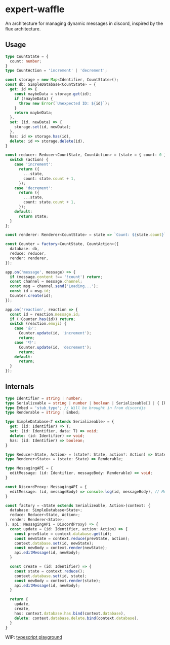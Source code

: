 # expert-waffle
An architecture for managing dynamic messages in discord, inspired by the flux architecture.


## Usage

```ts
type CountState = {
  count: number;
}
type CountAction = 'increment' | 'decrement';

const storage = new Map<Identifier, CountState>();
const db: SimpleDatabase<CountState> = {
  get: id => {
    const maybeData = storage.get(id);
    if (!maybeData) {
      throw new Error(`Unexpected ID: ${id}`);
    }
    return maybeData;
  },
  set: (id, newData) => {
    storage.set(id, newData);
  },
  has: id => storage.has(id),
  delete: id => storage.delete(id),
}

const reducer: Reducer<CountState, CountAction> = (state = { count: 0 }, action) => {
  switch (action) {
    case 'increment':
      return ({
        ...state,
        count: state.count + 1,
      });
    case 'decrement':
      return ({
        ...state,
        count: state.count + 1,
      });
    default:
      return state;
  }
};

const renderer: Renderer<CountState> = state => `Count: ${state.count}`;

const Counter = factory<CountState, CountAction>({
  database: db,
  reduce: reducer,
  render: renderer,
});

app.on('message', message) => {
  if (message.content !== '!count') return;
  const channel = message.channel;
  const msg = channel.send('Loading...');
  const id = msg.id;
  Counter.create(id);
});

app.on('reaction', reaction => {
  const id = reaction.message.id;
  if (!Counter.has(id)) return;
  switch (reaction.emoji) {
    case '👍':
      Counter.update(id, 'increment');
      return;
    case '👎':
      Counter.update(id, 'decrement');
      return;
    default:
      return;
  }
});
```

## Internals

```ts
type Identifier = string | number;
type Serializeable = string | number | boolean | Serializeable[] | { [k in string | number]: Serializeable }
type Embed = 'stub_type'; // Will be brought in from discordjs
type Renderable = string | Embed;

type SimpleDatabase<T extends Serializeable> = {
  get: (id: Identifier) => T;
  set: (id: Identifier, data: T) => void;
  delete: (id: Identifier) => void;
  has: (id: Identifier) => boolean;
}

type Reducer<State, Action> = (state?: State, action?: Action) => State;
type Renderer<State> = (state: State) => Renderable;

type MessagingAPI = {
  editMessage: (id: Identifier, messageBody: Renderable) => void;
}

const DiscordProxy: MessagingAPI = {
  editMessage: (id, messageBody) => console.log(id, messageBody), // Mock
}

const factory = <State extends Serializeable, Action>(context: {
  database: SimpleDatabase<State>;
  reduce: Reducer<State, Action>;
  render: Renderer<State>;
}, api: MessagingAPI = DiscordProxy) => {
  const update = (id: Identifier, action: Action) => {
    const prevState = context.database.get(id);
    const newState = context.reduce(prevState, action);
    context.database.set(id, newState);
    const newBody = context.render(newState);
    api.editMessage(id, newBody);
  }

  const create = (id: Identifier) => {
    const state = context.reduce();
    context.database.set(id, state);
    const newBody = context.render(state);
    api.editMessage(id, newBody);
  }

  return {
    update,
    create,
    has: context.database.has.bind(context.database),
    delete: context.database.delete.bind(context.database),
  }
}
```

WIP: [typescript playground](https://www.typescriptlang.org/play?#code/C4TwDgpgBAkgJhAdsAlgMxRATlAvFAZ2CxUQHMoAfKRAVwFsAjbAbgChRIoBlbFAQwA2KAF4R+jQdHxES5KjQbMc1RgHs1U-ogW8SQ0eMkQA2gF0FAbygmA1lFKFipCtTpNsZgFw8+BsRJSUAC+HODQAKIecHhQAOREtIwA+pwQcSxQAPRZUADqKIKCUMwlWGq0ZAAWwA46aOX0UHAoBADGalhwAFYEYVwASkgIWIHSTnKuUFHMcOz90Nwo9GBSACL8wBL8BBAAPAAqUBAAHsDDBL76wgHGAHyxlmxQUGQQwD4AFChwPvBIqAw2AAlHgHgd2C9dh8oN9frAEMh0JgsAAaZqbfg+A6g3APABuah+kOaECk5y+Pz+iMBKNxBKJc2eUCqO0p8P+SKBWHpJQ0WkQ7FCCygQzgtDa2D23C253RAEE2qg1IgHvhPkRNhAAPw+GVa9H8JUoFW6qCK5WIXn687sNKi4bYKU2iBq2Gaik8WUQXlDRAjMbze0AWQgBAI-DILnlAAUYI9mRAWsBQ+HIxB2dSAcjsOj6GGI28AEJqOAgHx+gPGXmE4lsYUdRBEKBrVodLox8onctQVOF6NxhMvJMoFMF9PsvPj4ulkC8xsETQQAB0gjUZDhU7TM7LwPROV7ajatnrbDYC9qaCNwE6IFi0u9xzOFyuAhuRikCuNKrun0b5zOHwnheOBMUYHYMx4ZZVggDYtnA3YHy1O4SSwJMJUgsUMKwJC5XNb9VVQx0sArYjnW9FD60NMAUB8PtIwHeN8FbdpOjgTs1G7XlgKgC8oFoMBQPOWI4SzLkUUNAifAtE0rTBKAeJePiwDQ-EXVif9TmAZchO2XZlzeYA4WBEklJVZtEAgAB3dT8E0s5lzQ8VJU+FSIDU71JMtEzmTM5AtJ0sCIOXaFNxoayXR8l4-Is6ySzLDSVQA7S0P9bBPksmzvSi6L+Bo5cRzHbcIDCzL4rnElhRi2o2jQrURKpBFs25bjfN48zag9cZ7JS9CXJyvzksC+DgtCn50S6gb2qbWoytnRL-Ic1KRg1bLTKgPKUAK5N6LeUq4tnHKqqgNDgFoLAdEU-jBINNravEOU2tZAgfB64a9JXZ7l0YUg4D-JKAt0hCfVRNqEHJSC3qB4LwfeFcfv9f7Fu06Hdj3ZlQmFe0AGEKmQWyFOZDpaGQHx3GUIURVxkngBklVYjiUh7vzZA4gUOIEGZgEMjPPiiE6dNYky3s8r2TlaVzKBqfxijPh8vi4EYPVoPWILEOl4AXTdHjDJ8H55Kuvj6H4EBmDg-hYn50Y3gM95jPW9BYQAQmN03YMxUErpeYAqnKKzwv9iIsHKLBPgAAwAVUsk5ICVJNYDWHwABJLB+YIw6m0JopO95zp0V2zcxSrQahd5JwD83Wuzq30xCu3xorj3i+ZZ69ZiPEnAFm3nuMkvSQhtv5Jrm3YfOXvT3PDqc+c7BSJnnCNZddENbp1URK6x52ppnwAAYQi82Sq8IKzRzaKpYWvQ-CeztoIPiJm0JZ4A4i8NqXlOvPYS96Ll1-rq++zmZbeTgtTLmJsgKAABqKAABGAB0VghTVvrseInNH7c1foAnOZ0Lpfzfj-P+nl8FANJiA84YC8a1GgXA-BiD1oICvLQQQHx8Ef1wV1Sq9Z5h8WWk6EiDo0poQXpQrWltHwdzDhrZOlguoUJpunbhU8Ij4gBJcfAV4lS3j2IvTyUtKGr1-DxVGkFFZ9ychhHw5jJRomZLw-hdjcz1h8meZRqiwF1THnESQtB0g+VccgAgy4BJCRKl4wQPi4jokZogLmrNnFsCAA)
